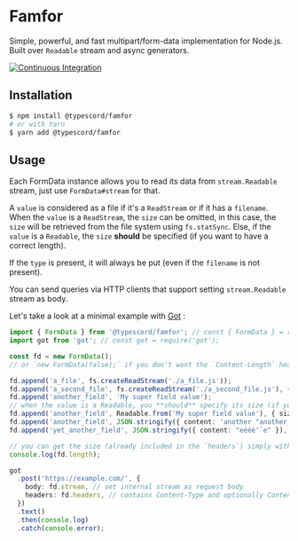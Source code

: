 # Famfor

Simple, powerful, and fast multipart/form-data implementation for Node.js. Built over `Readable` stream and async generators.

[![Continuous Integration](https://github.com/typescord/famfor/actions/workflows/main.yml/badge.svg)](https://github.com/typescord/famfor/actions/workflows/main.yml)

## Installation

```sh
$ npm install @typescord/famfor
# or with Yarn
$ yarn add @typescord/famfor
```

## Usage

Each FormData instance allows you to read its data from `stream.Readable` stream,
just use `FormData#stream` for that.

A `value` is considered as a file if it's a `ReadStream` or if it has a `filename`.
When the `value` is a `ReadStream`, the `size` can be omitted, in this case, the `size`
will be retrieved from the file system using `fs.statSync`.
Else, if the `value` is a `Readable`, the `size` **should** be specified (if you want to have a correct length).

If the `type` is present, it will always be put (even if the `filename` is not present).

You can send queries via HTTP clients that support setting `stream.Readable` stream as body.

Let's take a look at a minimal example with [Got](https://github.com/sindresorhus/got) :

```ts
import { FormData } from '@typescord/famfor'; // const { FormData } = require('@typescord/famfor');
import got from 'got'; // const got = require('got');

const fd = new FormData();
// or `new FormData(false);` if you don't want the `Content-Length` header in `FormData#headers`

fd.append('a_file', fs.createReadStream('./a_file.js'));
fd.append('a_second_file', fs.createReadStream('./a_second_file.js'), { filename: 'a_better_name.js' });
fd.append('another_field', 'My super field value');
// when the value is a Readable, you **should** specify its size (if you want to have a correct length)
fd.append('another_field', Readable.from('My super field value'), { size: 20 });
fd.append('another_field', JSON.stringify({ content: 'another "another_field"' }), { type: 'application/json' });
fd.append('yet_another_field', JSON.stringify({ content: "eééè'`e" }), { type: 'application/json; charset=utf-8' }); // for example

// you can get the size (already included in the `headers`) simply with:
console.log(fd.length);

got
  .post('https://example.com/', {
    body: fd.stream, // set internal stream as request body
    headers: fd.headers, // contains Content-Type and optionally Content-Length (see constructor's `contentLengthHeader` option)
  })
  .text()
  .then(console.log)
  .catch(console.error);
```
